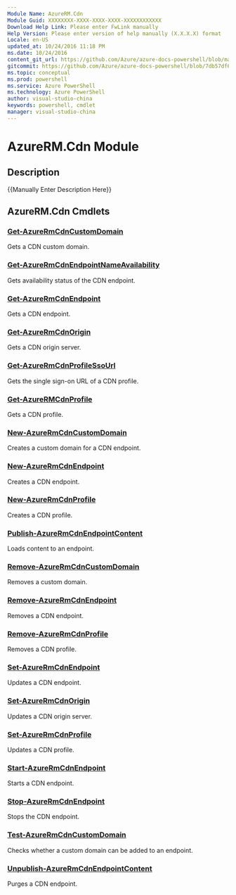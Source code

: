 ```yaml
---
Module Name: AzureRM.Cdn
Module Guid: XXXXXXXX-XXXX-XXXX-XXXX-XXXXXXXXXXXX
Download Help Link: Please enter FwLink manually
Help Version: Please enter version of help manually (X.X.X.X) format
Locale: en-US
updated_at: 10/24/2016 11:18 PM
ms.date: 10/24/2016
content_git_url: https://github.com/Azure/azure-docs-powershell/blob/master/azureps-cmdlets-docs/ResourceManager/AzureRM.Cdn/v2.2.0/AzureRM.Cdn.md
gitcommit: https://github.com/Azure/azure-docs-powershell/blob/7db57df6b5e709a7c001e6de362a1240d7583ae8/azureps-cmdlets-docs/ResourceManager/AzureRM.Cdn/v2.2.0/AzureRM.Cdn.md
ms.topic: conceptual
ms.prod: powershell
ms.service: Azure PowerShell
ms.technology: Azure PowerShell
author: visual-studio-china
keywords: powershell, cmdlet
manager: visual-studio-china
---
```


# AzureRM.Cdn Module
## Description
{{Manually Enter Description Here}}

## AzureRM.Cdn Cmdlets
### [Get-AzureRmCdnCustomDomain](.\Get-AzureRmCdnCustomDomain.md)
Gets a CDN custom domain.


### [Get-AzureRmCdnEndpointNameAvailability](.\Get-AzureRmCdnEndpointNameAvailability.md)
Gets availability status of the CDN endpoint.


### [Get-AzureRmCdnEndpoint](.\Get-AzureRmCdnEndpoint.md)
Gets a CDN endpoint.


### [Get-AzureRmCdnOrigin](.\Get-AzureRmCdnOrigin.md)
Gets a CDN origin server.


### [Get-AzureRmCdnProfileSsoUrl](.\Get-AzureRmCdnProfileSsoUrl.md)
Gets the single sign-on URL of a CDN profile.


### [Get-AzureRMCdnProfile](.\Get-AzureRMCdnProfile.md)
Gets a CDN profile.


### [New-AzureRmCdnCustomDomain](.\New-AzureRmCdnCustomDomain.md)
Creates a custom domain for a CDN endpoint.


### [New-AzureRmCdnEndpoint](.\New-AzureRmCdnEndpoint.md)
Creates a CDN endpoint.


### [New-AzureRmCdnProfile](.\New-AzureRmCdnProfile.md)
Creates a CDN profile.


### [Publish-AzureRmCdnEndpointContent](.\Publish-AzureRmCdnEndpointContent.md)
Loads content to an endpoint.


### [Remove-AzureRmCdnCustomDomain](.\Remove-AzureRmCdnCustomDomain.md)
Removes a custom domain.


### [Remove-AzureRmCdnEndpoint](.\Remove-AzureRmCdnEndpoint.md)
Removes a CDN endpoint.


### [Remove-AzureRmCdnProfile](.\Remove-AzureRmCdnProfile.md)
Removes a CDN profile.


### [Set-AzureRmCdnEndpoint](.\Set-AzureRmCdnEndpoint.md)
Updates a CDN endpoint.


### [Set-AzureRmCdnOrigin](.\Set-AzureRmCdnOrigin.md)
Updates a CDN origin server.


### [Set-AzureRmCdnProfile](.\Set-AzureRmCdnProfile.md)
Updates a CDN profile.


### [Start-AzureRmCdnEndpoint](.\Start-AzureRmCdnEndpoint.md)
Starts a CDN endpoint.


### [Stop-AzureRmCdnEndpoint](.\Stop-AzureRmCdnEndpoint.md)
Stops the CDN endpoint.


### [Test-AzureRmCdnCustomDomain](.\Test-AzureRmCdnCustomDomain.md)
Checks whether a custom domain can be added to an endpoint.


### [Unpublish-AzureRmCdnEndpointContent](.\Unpublish-AzureRmCdnEndpointContent.md)
Purges a CDN endpoint.



